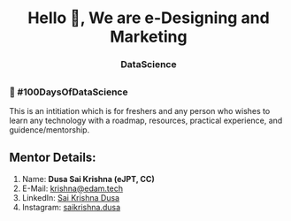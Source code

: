 <h1 align="center">Hello 👋, We are e-Designing and Marketing </h1>
<h3 align="center">DataScience</h3>

## <h3> 💯 #100DaysOfDataScience </h3>
<p> This is an intitiation which is for freshers and any person who wishes to learn any technology with a roadmap, resources, practical experience, and guidence/mentorship. </p>

## Mentor Details:

 1. Name:  **Dusa Sai Krishna (eJPT, CC)**
 2. E-Mail: [krishna@edam.tech](mailto:krishna@edam.tech)
 3. LinkedIn: [Sai Krishna Dusa](https://www.linkedin.com/in/sai-krishna-dusa/)
 4. Instagram: [saikrishna.dusa](https://www.instagram.com/saikrishna.dusa/)
